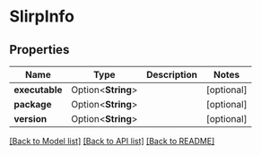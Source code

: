 # SlirpInfo

## Properties

Name | Type | Description | Notes
------------ | ------------- | ------------- | -------------
**executable** | Option<**String**> |  | [optional]
**package** | Option<**String**> |  | [optional]
**version** | Option<**String**> |  | [optional]

[[Back to Model list]](../README.md#documentation-for-models) [[Back to API list]](../README.md#documentation-for-api-endpoints) [[Back to README]](../README.md)


